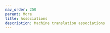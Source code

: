 ```yaml
---
nav_order: 250
parent: More
title: Associations
description: Machine translation associations
---
```

